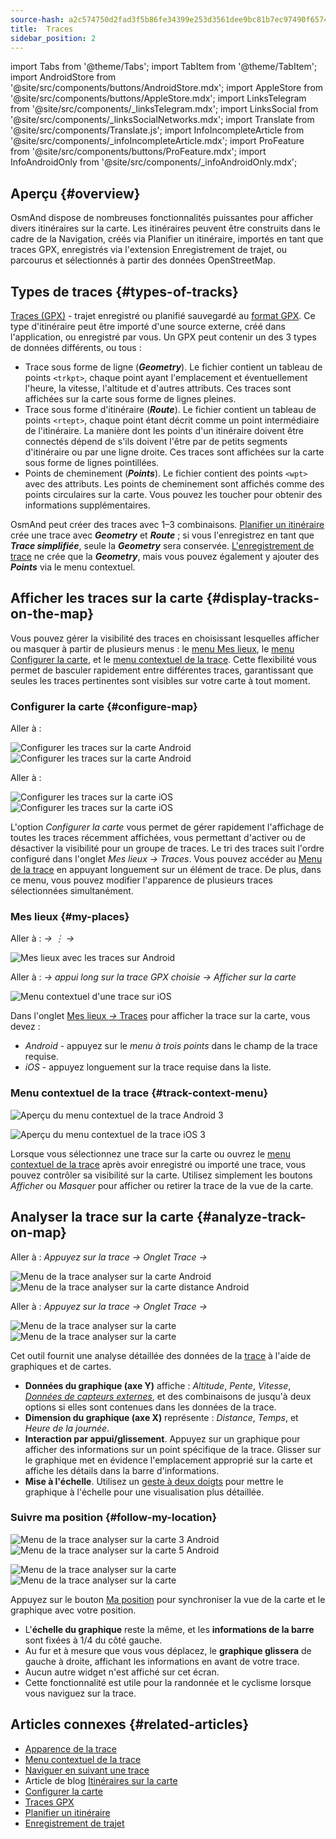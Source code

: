 ```yaml
---
source-hash: a2c574750d2fad3f5b86fe34399e253d3561dee9bc81b7ec97490f6574b7c609
title:  Traces
sidebar_position: 2
---
```


import Tabs from '@theme/Tabs';
import TabItem from '@theme/TabItem';
import AndroidStore from '@site/src/components/buttons/AndroidStore.mdx';
import AppleStore from '@site/src/components/buttons/AppleStore.mdx';
import LinksTelegram from '@site/src/components/_linksTelegram.mdx';
import LinksSocial from '@site/src/components/_linksSocialNetworks.mdx';
import Translate from '@site/src/components/Translate.js';
import InfoIncompleteArticle from '@site/src/components/_infoIncompleteArticle.mdx';
import ProFeature from '@site/src/components/buttons/ProFeature.mdx';
import InfoAndroidOnly from '@site/src/components/_infoAndroidOnly.mdx';


## Aperçu {#overview}
OsmAnd dispose de nombreuses fonctionnalités puissantes pour afficher divers itinéraires sur la carte. Les itinéraires peuvent être construits dans le cadre de la Navigation, créés via Planifier un itinéraire, importés en tant que traces GPX, enregistrés via l'extension Enregistrement de trajet, ou parcourus et sélectionnés à partir des données OpenStreetMap.


## Types de traces {#types-of-tracks}

[Traces (GPX)](#display-tracks-on-the-map) - trajet enregistré ou planifié sauvegardé au [format GPX](https://en.wikipedia.org/wiki/GPS_Exchange_Format). Ce type d'itinéraire peut être importé d'une source externe, créé dans l'application, ou enregistré par vous. Un GPX peut contenir un des 3 types de données différents, ou tous :

- Trace sous forme de ligne (***Geometry***). Le fichier contient un tableau de points ```<trkpt>```, chaque point ayant l'emplacement et éventuellement l'heure, la vitesse, l'altitude et d'autres attributs. Ces traces sont affichées sur la carte sous forme de lignes pleines.
- Trace sous forme d'itinéraire (***Route***). Le fichier contient un tableau de points ```<rtept>```, chaque point étant décrit comme un point intermédiaire de l'itinéraire. La manière dont les points d'un itinéraire doivent être connectés dépend de s'ils doivent l'être par de petits segments d'itinéraire ou par une ligne droite. Ces traces sont affichées sur la carte sous forme de lignes pointillées.
- Points de cheminement (***Points***). Le fichier contient des points ```<wpt>``` avec des attributs. Les points de cheminement sont affichés comme des points circulaires sur la carte. Vous pouvez les toucher pour obtenir des informations supplémentaires.

OsmAnd peut créer des traces avec 1–3 combinaisons. [Planifier un itinéraire](../../plan-route/create-route.md) crée une trace avec ***Geometry*** et ***Route*** ; si vous l'enregistrez en tant que ***Trace simplifiée***, seule la ***Geometry*** sera conservée. [L'enregistrement de trace](../../plugins/trip-recording.md#new-track-recording) ne crée que la ***Geometry***, mais vous pouvez également y ajouter des ***Points*** via le menu contextuel.


## Afficher les traces sur la carte {#display-tracks-on-the-map}

Vous pouvez gérer la visibilité des traces en choisissant lesquelles afficher ou masquer à partir de plusieurs menus : le [menu Mes lieux](#my-places), le [menu Configurer la carte](#configure-map), et le [menu contextuel de la trace](#track-context-menu). Cette flexibilité vous permet de basculer rapidement entre différentes traces, garantissant que seules les traces pertinentes sont visibles sur votre carte à tout moment.

### Configurer la carte {#configure-map}

<Tabs groupId="operating-systems" queryString="current-os">

<TabItem value="android" label="Android">

Aller à : *<Translate android="true" ids="shared_string_menu,configure_map,shared_string_show,show_gpx"/>*

![Configurer les traces sur la carte Android](@site/static/img/map/tracks_and_routes/tracks_and_routes_display_1_andr.png)   ![Configurer les traces sur la carte Android](@site/static/img/map/tracks_and_routes/tracks_and_routes_display_andr.png)  

</TabItem>

<TabItem value="ios" label="iOS">

Aller à : *<Translate ios="true" ids="shared_string_menu,configure_map,shared_string_gpx_tracks"/>*

![Configurer les traces sur la carte iOS](@site/static/img/personal/tracks/follow_track_1_ios.png)  ![Configurer les traces sur la carte iOS](@site/static/img/personal/tracks/configure_map_track_menu_ios.png)

</TabItem>

</Tabs>

L'option *Configurer la carte* vous permet de gérer rapidement l'affichage de toutes les traces récemment affichées, vous permettant d'activer ou de désactiver la visibilité pour un groupe de traces. Le tri des traces suit l'ordre configuré dans l'onglet *Mes lieux → Traces*. Vous pouvez accéder au [Menu de la trace](../../personal/tracks/manage-tracks.md#track-menu) en appuyant longuement sur un élément de trace. De plus, dans ce menu, vous pouvez modifier l'apparence de plusieurs traces sélectionnées simultanément.

### Mes lieux {#my-places}

<Tabs groupId="operating-systems" queryString="current-os">

<TabItem value="android" label="Android">

Aller à : *<Translate android="true" ids="shared_string_menu,shared_string_my_places,shared_string_gpx_files"/> → &#8942; → <Translate android="true" ids="shared_string_show_on_map"/>*

![Mes lieux avec les traces sur Android](@site/static/img/personal/tracks/one_track_menu_andr.png)

</TabItem>

<TabItem value="ios" label="iOS">

Aller à : *<Translate ios="true" ids="shared_string_menu,shared_string_my_places,shared_string_gpx_tracks"/> → appui long sur la trace GPX choisie → Afficher sur la carte*

![Menu contextuel d'une trace sur iOS](@site/static/img/personal/tracks/one_track_menu_ios.png)

</TabItem>

</Tabs>

Dans l'onglet [Mes lieux *→* Traces](../../personal/tracks/manage-tracks.md#manage-tracks) pour afficher la trace sur la carte, vous devez :

- *Android* - appuyez sur le *menu à trois points* dans le champ de la trace requise.
- *iOS* - appuyez longuement sur la trace requise dans la liste.


### Menu contextuel de la trace {#track-context-menu}

<Tabs groupId="operating-systems" queryString="current-os">

<TabItem value="android" label="Android">

![Aperçu du menu contextuel de la trace Android 3](@site/static/img/personal/tracks/track_context_overview_andr_3.png)

</TabItem>

<TabItem value="ios" label="iOS">

![Aperçu du menu contextuel de la trace iOS 3](@site/static/img/personal/tracks/track_context_overview_ios_3.png)

</TabItem>

</Tabs>

Lorsque vous sélectionnez une trace sur la carte ou ouvrez le [menu contextuel de la trace](./track-context-menu.md) après avoir enregistré ou importé une trace, vous pouvez contrôler sa visibilité sur la carte. Utilisez simplement les boutons *Afficher* ou *Masquer* pour afficher ou retirer la trace de la vue de la carte.


## Analyser la trace sur la carte {#analyze-track-on-map}

<Tabs groupId="operating-systems" queryString="current-os">

<TabItem value="android" label="Android">

Aller à : *Appuyez sur la trace → Onglet Trace → <Translate android="true" ids="analyze_on_map"/>*  

![Menu de la trace analyser sur la carte Android](@site/static/img/personal/tracks/analyze_track_on_map_andr.png)    ![Menu de la trace analyser sur la carte distance Android](@site/static/img/personal/tracks/analyze_track_on_map_distance_andr.png)

</TabItem>

<TabItem value="ios" label="iOS">

Aller à : *Appuyez sur la trace → Onglet Trace → <Translate ios="true" ids="analyze_on_map"/>*  

![Menu de la trace analyser sur la carte](@site/static/img/personal/tracks/track_analyze_ios.png)  ![Menu de la trace analyser sur la carte ](@site/static/img/personal/tracks/track_analyze_on_map_ios.png)

</TabItem>

</Tabs>

Cet outil fournit une analyse détaillée des données de la [trace](../../map/tracks/track-context-menu.md#options) à l'aide de graphiques et de cartes.

- **Données du graphique (axe Y)** affiche : *Altitude*, *Pente*, *Vitesse*, [*Données de capteurs externes*](../../plugins/external-sensors.md), et des combinaisons de jusqu'à deux options si elles sont contenues dans les données de la trace.
- **Dimension du graphique (axe X)** représente : *Distance*, *Temps*, et *Heure de la journée*.
- **Interaction par appui/glissement**. Appuyez sur un graphique pour afficher des informations sur un point spécifique de la trace. Glisser sur le graphique met en évidence l'emplacement approprié sur la carte et affiche les détails dans la barre d'informations.
- **Mise à l'échelle**. Utilisez un [geste à deux doigts](../../map/interact-with-map.md#gestures) pour mettre le graphique à l'échelle pour une visualisation plus détaillée.


### Suivre ma position {#follow-my-location}

<Tabs groupId="operating-systems" queryString="current-os">

<TabItem value="android" label="Android">

![Menu de la trace analyser sur la carte 3 Android](@site/static/img/personal/tracks/track_analyze_on_map_3_android.png) ![Menu de la trace analyser sur la carte 5 Android](@site/static/img/personal/tracks/track_analyze_on_map_5_android.png)

</TabItem>

<TabItem value="ios" label="iOS">

![Menu de la trace analyser sur la carte](@site/static/img/personal/tracks/track_follow_my_location_3_ios.png)  ![Menu de la trace analyser sur la carte ](@site/static/img/personal/tracks/track_follow_my_location_4_ios.png)

</TabItem>

</Tabs>

Appuyez sur le bouton [Ma position](../../map/interact-with-map.md#my-location-and-zoom) pour synchroniser la vue de la carte et le graphique avec votre position.

- L'**échelle du graphique** reste la même, et les **informations de la barre** sont fixées à 1/4 du côté gauche.
- Au fur et à mesure que vous vous déplacez, le **graphique glissera** de gauche à droite, affichant les informations en avant de votre trace.
- Aucun autre widget n'est affiché sur cet écran.
- Cette fonctionnalité est utile pour la randonnée et le cyclisme lorsque vous naviguez sur la trace.  


## Articles connexes {#related-articles}

- [Apparence de la trace](./appearance.md)
- [Menu contextuel de la trace](./track-context-menu.md)
- [Naviguer en suivant une trace](../../navigation/setup/gpx-navigation.md)
- Article de blog [Itinéraires sur la carte](https://docs.osmand.net/blog/routes)
- [Configurer la carte](../../map/configure-map-menu.md)  
- [Traces GPX](../../personal/tracks/index.md)  
- [Planifier un itinéraire](../../plan-route/index.md)  
- [Enregistrement de trajet](../../plugins/trip-recording.md)